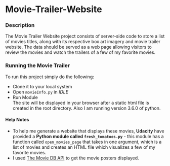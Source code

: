 # Movie-Trailer-Website  
### Description
The Movie Trailer Website project consists of server-side code to store a list of movies titles, along with its respective box art imagery and movie trailer website. The data should be served as a web page allowing visitors to review the movies and watch the trailers of a few of my favorite movies.  
### Running the Movie Trailer  
To run this project simply do the following:
* Clone it to your local system  
* Open `movieInfo.py` in _IDLE_  
* Run Module  
The site will be displayed in your browser after a static html file is created in the root directory. Also I am running version 3.6.0 of python.  
#### Help Notes  
* To help me generate a website that displays these movies, **Udacity** have provided a **Python module called `fresh_tomatoes.py`** - this module has a function called `open_movies_page` that takes in one argument, which is a list of movies and creates an HTML file which visualizes a few of my favorite movies.  
* I used [The Movie DB API](https://www.themoviedb.org) to get the movie posters displayed.  

